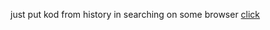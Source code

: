just put kod from history in searching on some browser [click](https://code.mu/ru/javascript/framework/react/book/prime/jsx/returning/nested/)
